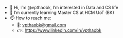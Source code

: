 - 👋 Hi, I’m @vpthaobk, I’m interested in Data and CS life
- 🌱 I’m currently learning Master CS at HCM UoT (BK) 
- 📫 How to reach me:
    - 💌: vpthaobk@gmail.com
    - 👉: https://www.linkedin.com/in/vpthaobk
